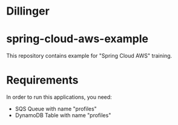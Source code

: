 # Dillinger

# spring-cloud-aws-example
This repository contains example for "Spring Cloud AWS" training. 

# Requirements
In order to run this applications, you need:
- SQS Queue with name "profiles"
- DynamoDB Table with name "profiles"

